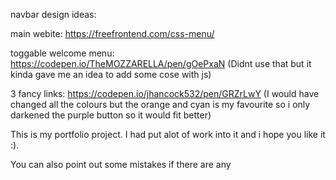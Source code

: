 navbar design ideas:

main webite: https://freefrontend.com/css-menu/

toggable welcome menu: https://codepen.io/TheMOZZARELLA/pen/gOePxaN (Didnt use that but it kinda gave me an idea to add some cose with js)

3 fancy links: https://codepen.io/jhancock532/pen/GRZrLwY (I would have changed all the colours but the orange and cyan is my favourite so i only darkened the purple button so it would fit better)

This is my portfolio project. I had put alot of work into it and i hope you like it :).

You can also point out some mistakes if there are any
